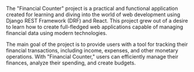 The "Financial Counter" project is a practical and functional application created for learning and diving into the world of web development using Django REST Framework (DRF) and React. This project grew out of a desire to learn how to create full-fledged web applications capable of managing financial data using modern technologies.

The main goal of the project is to provide users with a tool for tracking their financial transactions, including income, expenses, and other monetary operations. With "Financial Counter," users can efficiently manage their finances, analyze their spending, and create budgets.
